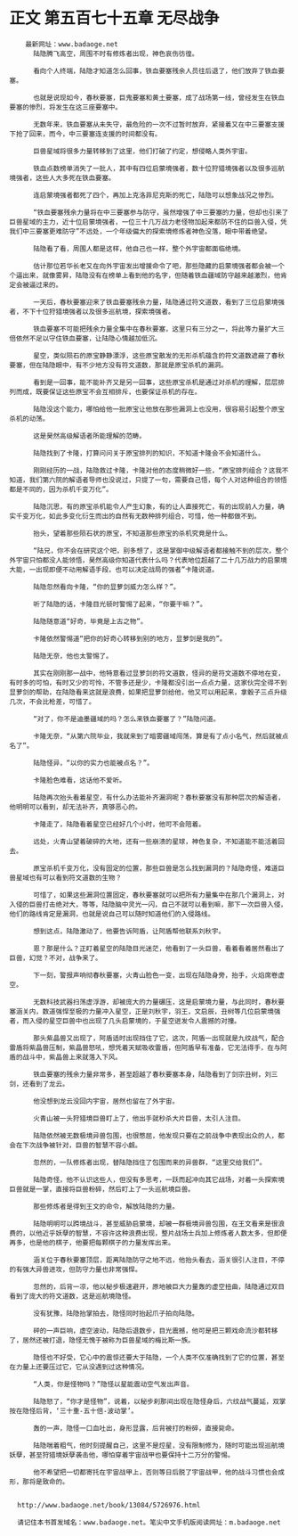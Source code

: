 # 正文 第五百七十五章 无尽战争
        最新网址：www.badaoge.net
          陆隐腾飞高空，周围不时有修炼者出现，神色哀伤彷徨。
      
          看向个人终端，陆隐才知道怎么回事，铁血要塞残余人员往后退了，他们放弃了铁血要塞。
      
          也就是说现如今，春秋要塞，巨鬼要塞和黄土要塞，成了战场第一线，曾经发生在铁血要塞的惨烈，将发生在这三座要塞中。
      
          无数年来，铁血要塞从未失守，最危险的一次不过暂时放弃，紧接着又在中三要塞支援下抢了回来，而今，中三要塞连支援的时间都没有。
      
          巨兽星域将很多力量转移到了这里，他们打破了约定，想侵略人类外宇宙。
      
          铁血点数榜单消失了一批人，其中有四位启蒙境强者，数十位狩猎境强者以及很多巡航境强者，这些人大多死在铁血要塞。
      
          连启蒙境强者都死了四个，再加上克洛菲尼克斯的死亡，陆隐可以想象战况之惨烈。
      
          “铁血要塞残余力量将在中三要塞参与防守，虽然增强了中三要塞的力量，但却也引来了巨兽星域的主力，近十位启蒙境强者，一位三十几万战力老怪物加起来都防不住的巨兽入侵，凭我们中三要塞更难防守”不远处，一个年级偏大的探索境修炼者神色没落，眼中带着绝望。
      
          陆隐看了看，周围人都是这样，他自己也一样，整个外宇宙都面临绝境。
      
          估计那位若华长老又在向外宇宙发出增援命令了吧，那些隐藏的启蒙境强者都会被一个个逼出来，就像雾昇，陆隐没有在榜单上看到他的名字，但随着铁血疆域防守越来越激烈，他肯定会被逼过来的。
      
          一天后，春秋要塞迎来了铁血要塞残余力量，陆隐通过符文道数，看到了三位启蒙境强者，不下十位狩猎境强者以及很多巡航境，探索境强者。
      
          铁血要塞不可能把残余力量全集中在春秋要塞，这里只有三分之一，将此等力量扩大三倍依然不足以守住铁血要塞，让陆隐心情越加低沉。
      
          星空，类似陨石的原宝静静漂浮，这些原宝散发的无形杀机蕴含的符文道数遮蔽了春秋要塞，但在陆隐眼中，有不少地方没有符文道数，那就是原宝杀机的漏洞。
      
          看到是一回事，能不能补齐又是另一回事，这些原宝杀机是通过对杀机的理解，层层排列而成，既要保证这些原宝不会互相排斥，也要保证杀机的存在。
      
          陆隐没这个能力，哪怕给他一批原宝让他放在那些漏洞上也没用，很容易引起整个原宝杀机的动荡。
      
          这是昊然高级解语者所能理解的范畴。
      
          陆隐找到了卡隆，打算问问关于原宝排列的知识，不知道卡隆会不会知道什么。
      
          刚刚经历的一战，陆隐救过卡隆，卡隆对他的态度稍微好一些，“原宝排列组合？这我不知道，我们第六院的解语者导师也没说过，只提了一句，需要自己悟，每个人对这种组合的领悟都是不同的，因为杀机千变万化”。
      
          陆隐沉思，有的原宝杀机能令人产生幻象，有的让人直接死亡，有的出现前人力量，确实千变万化，如此多变化衍生而出的自然有无数种排列组合，可惜，他一种都做不到。
      
          抬头，望着那些陨石状的原宝，不知道那些原宝的杀机究竟是什么。
      
          “陆兄，你不会在研究这个吧，别多想了，这是掌御中级解语者都接触不到的层次，整个外宇宙只怕都没人能领悟，昊然高级你知道代表什么吗？代表地位超越了二十几万战力的启蒙境大能，一出现即便不动用解语手段，也可以决定战局的强者”卡隆说道。
      
          陆隐忽然看向卡隆，“你的显萝剑威力怎么样？”。
      
          听了陆隐的话，卡隆目光顿时警惕了起来，“你要干嘛？”。
      
          陆隐随意道“好奇，毕竟是上古之物”。
      
          卡隆依然警惕道“把你的好奇心转移到别的地方，显萝剑是我的”。
      
          陆隐无奈，他也太警惕了。
      
          其实在刚刚那一战中，他特意看过显萝剑的符文道数，怪异的是符文道数不停地在变，有时多的可怕，有时又少的可怜，不管多还是少，卡隆都没引出一点点力量，这家伙完全得不到显萝剑的帮助，在陆隐看来这就是浪费，如果把显萝剑给他，他又可以用起来，拿骰子三点升级几次，不会比枪差，可惜了。
      
          “对了，你不是迪墨疆域的吗？怎么来铁血要塞了？”陆隐问道。
      
          卡隆无奈，“从第六院毕业，我就来到了暗雾疆域闯荡，算是有了点小名气，然后就被点名了”。
      
          陆隐怪异，“以你的实力也能被点名？”。
      
          卡隆脸色难看，这话他不爱听。
      
          陆隐再次抬头看着星空，有什么办法能补齐漏洞呢？春秋要塞没有那种层次的解语者，他明明可以看到，却无法补齐，真够恶心的。
      
          卡隆走了，陆隐看着星空已经好几个小时，他可不会陪着。
      
          远处，火青山望着破碎的大地，还有一些崩溃的星球，神色复杂，不知道能不能活着回去。
      
          原宝杀机千变万化，没有固定的位置，那些巨兽是怎么找到漏洞的？陆隐奇怪，难道巨兽星域也有可以看到符文道数的生物？
      
          可惜了，如果这些漏洞位置固定，春秋要塞就可以把所有力量集中在那几个漏洞上，对入侵的巨兽打击绝对大，等等，陆隐脑中灵光一闪，自己不就可以看到嘛，那下一次巨兽入侵，他们的路线肯定是漏洞，也就是说自己可以随时知道他们的入侵路线。
      
          想到这点，陆隐激动了，他要告诉阿盾，让阿盾帮他联系刘秋宇。
      
          恩？那是什么？正盯着星空的陆隐目光迷茫，他看到了一头巨兽，看着看着居然看出了巨兽，幻觉？不对，战争来了。
      
          下一刻，警报声响彻春秋要塞，火青山脸色一变，出现在陆隐身旁，抬手，火焰席卷虚空。
      
          无数科技武器扫荡虚浮游，却被庞大的力量碾压，这是启蒙境力量，与此同时，春秋要塞涵关内，数道强悍至极的力量冲入星空，正是刘秋宇，羽王，文启辰，丑树等几位启蒙境强者，而入侵的星空巨兽中也出现了几头启蒙境的，于星空迸发令人震撼的对撞。
      
          那头紫晶兽又出现了，阿盾适时出现挡住了它，这次，阿盾一出现就是九纹战气，配合雷盾将紫晶兽压制，紫晶兽怒吼，想凭着天赋吸收雷盾，但阿盾早有准备，它无法得手，在与阿盾的战斗中，紫晶兽上来就落入下风。
      
          铁血要塞的残余力量非常多，甚至超越了春秋要塞本身，陆隐看到了剑宗丑树，刘三剑，还看到了龙云。
      
          他没想到龙云没回内宇宙，居然也留在了外宇宙。
      
          火青山被一头狩猎境巨兽盯上了，他出手就秒杀大片巨兽，太引人注目。
      
          陆隐依然被无数极境异兽包围，也很憋屈，他发现只要在之前战争中表现出众的人，都会在下次战争被针对，巨兽的智慧不容小觑。
      
          忽然的，一队修炼者出现，替陆隐挡住了包围而来的异兽群，“这里交给我们”。
      
          陆隐奇怪，他不认识这些人，但没有多思考，一跃而起冲向其它战场，对着一头探索境巨兽就是一掌，直接将巨兽粉碎，然后盯上了一头巡航境巨兽。
      
          那些修炼者是得到王文的命令，解放陆隐的力量。
      
          陆隐明明可以跨境战斗，甚至威胁启蒙境，却被一群极境异兽包围，在王文看来是很浪费的，以他近乎妖孽的智慧，不容许这种浪费出现，整片战场士兵加上修炼者人数太多，但即便再多，也是他的棋子，他要把每颗棋子的力量发挥出来。
      
          涵关位于春秋要塞顶层，距离陆隐防守之地不远，他抬头看去，涵关很引人注目，不停的有强大异兽进攻，但防守力量也非常强悍。
      
          忽然的，后背一凉，他以秘步极速避开，原地被巨大力量轰的虚空扭曲，陆隐通过双目看到了庞大的符文道数，这是巡航境隐怪。
      
          没有犹豫，陆隐抬掌拍去，隐怪同时抬起爪子拍向陆隐。
      
          砰的一声巨响，虚空波动，陆隐后退数步，目光震撼，他可是把三颗戏命流沙都转移了，居然还被打退，隐怪无愧于被称为巨兽星域的梅比斯一族。
      
          隐怪也不好受，它心中的震惊还要大于陆隐，一个人类不仅准确找到了它的位置，甚至在力量上还要压过它，它从没遇到过这种情况。
      
          “人类，你是怪物吗？”隐怪以星能震动空气发出声音。
      
          陆隐怒了，“你才是怪物”，说着，以秘步刹那间出现在隐怪身后，六纹战气蔓延，双掌按在隐怪后背，‘三十重-五十倍-波动掌’。
      
          轰的一声，隐怪一口血吐出，身形显露，后背被打的粉碎，直接毙命。
      
          陆隐喘着粗气，他时刻提醒自己，这里不是焢星，没有限制修为，随时可能出现巡航境妖孽，甚至狩猎境妖孽袭击他，哪怕穿着宇宙战甲也要保持十二万分的警惕。
      
          他不希望把一切都寄托在宇宙战甲上，否则等日后脱了宇宙战甲，他的战斗习惯也会成形，那将是致命的。
      
      
      http://www.badaoge.net/book/13084/5726976.html
      
      请记住本书首发域名：www.badaoge.net。笔尖中文手机版阅读网址：m.badaoge.net